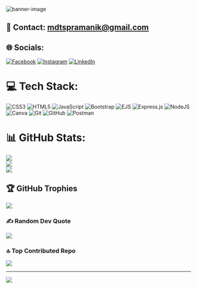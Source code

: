 ![banner-image](https://github.com/user-attachments/assets/86589321-7acc-4463-9cfd-5fef028753d7)

## 📧 Contact: [mdtspramanik@gmail.com](mailto:mdtspramanik@gmail.com)

## 🌐 Socials:
[![Facebook](https://img.shields.io/badge/Facebook-%231877F2.svg?logo=Facebook&logoColor=white)](https://facebook.com/mdtspramanik) [![Instagram](https://img.shields.io/badge/Instagram-%23E4405F.svg?logo=Instagram&logoColor=white)](https://instagram.com/mdtspramanik) [![LinkedIn](https://img.shields.io/badge/LinkedIn-%230077B5.svg?logo=linkedin&logoColor=white)](https://linkedin.com/in/mdtspramanik) 

# 💻 Tech Stack:
![CSS3](https://img.shields.io/badge/css3-%231572B6.svg?style=for-the-badge&logo=css3&logoColor=white) ![HTML5](https://img.shields.io/badge/html5-%23E34F26.svg?style=for-the-badge&logo=html5&logoColor=white) ![JavaScript](https://img.shields.io/badge/javascript-%23323330.svg?style=for-the-badge&logo=javascript&logoColor=%23F7DF1E) ![Bootstrap](https://img.shields.io/badge/bootstrap-%238511FA.svg?style=for-the-badge&logo=bootstrap&logoColor=white) ![EJS](https://img.shields.io/badge/ejs-%23B4CA65.svg?style=for-the-badge&logo=ejs&logoColor=black) ![Express.js](https://img.shields.io/badge/express.js-%23404d59.svg?style=for-the-badge&logo=express&logoColor=%2361DAFB) ![NodeJS](https://img.shields.io/badge/node.js-6DA55F?style=for-the-badge&logo=node.js&logoColor=white) ![Canva](https://img.shields.io/badge/Canva-%2300C4CC.svg?style=for-the-badge&logo=Canva&logoColor=white) ![Git](https://img.shields.io/badge/git-%23F05033.svg?style=for-the-badge&logo=git&logoColor=white) ![GitHub](https://img.shields.io/badge/github-%23121011.svg?style=for-the-badge&logo=github&logoColor=white) ![Postman](https://img.shields.io/badge/Postman-FF6C37?style=for-the-badge&logo=postman&logoColor=white)
# 📊 GitHub Stats:
![](https://github-readme-stats.vercel.app/api?username=mdtspramanik&theme=default&hide_border=false&include_all_commits=false&count_private=false)<br/>
![](https://github-readme-streak-stats.herokuapp.com/?user=mdtspramanik&theme=default&hide_border=false)<br/>
![](https://github-readme-stats.vercel.app/api/top-langs/?username=mdtspramanik&theme=default&hide_border=false&include_all_commits=false&count_private=false&layout=compact)

## 🏆 GitHub Trophies
![](https://github-profile-trophy.vercel.app/?username=mdtspramanik&theme=default&no-frame=false&no-bg=false&margin-w=4)

### ✍️ Random Dev Quote
![](https://quotes-github-readme.vercel.app/api?type=horizontal&theme=radical)

### 🔝 Top Contributed Repo
![](https://github-contributor-stats.vercel.app/api?username=mdtspramanik&limit=5&theme=default&combine_all_yearly_contributions=true)

---
[![](https://visitcount.itsvg.in/api?id=mdtspramanik&icon=0&color=0)](https://visitcount.itsvg.in)

<!-- Proudly created with GPRM ( https://gprm.itsvg.in ) -->
